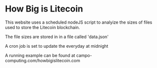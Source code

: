 # How Big is Litecoin

This website uses a scheduled nodeJS script to analyize the sizes of files used to store the Litecoin blockchain.

The file sizes are stored in in a file called 'data.json'

A cron job is set to update the everyday at midnight

A running example can be found at campo-computing.com/howbigislitecoin.com